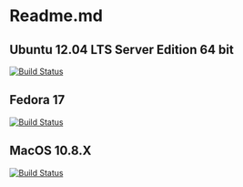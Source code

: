 # Readme.md

## Ubuntu 12.04 LTS Server Edition 64 bit
[![Build Status](https://travis-ci.org/locolupo/wipe.svg?branch=testing)](https://travis-ci.org/locolupo/wipe)
## Fedora 17
[![Build Status](https://locolupo.ci.cloudbees.com/buildStatus/icon?job=wipe)](https://locolupo.ci.cloudbees.com/job/wipe/)
## MacOS 10.8.X
[![Build Status](https://locolupo.ci.cloudbees.com/buildStatus/icon?job=wipe-osx)](https://locolupo.ci.cloudbees.com/job/wipe-osx/)
